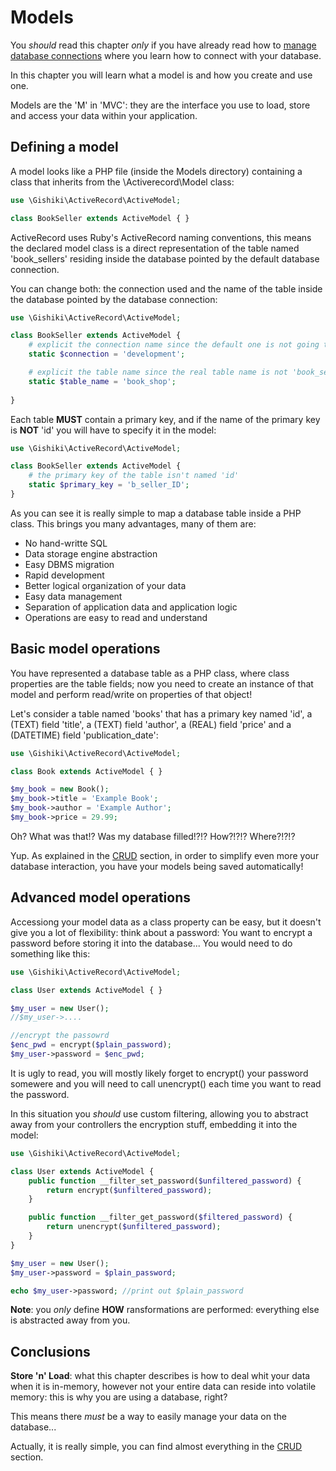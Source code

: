 # Models
You *should* read this chapter *only* if you have already read how to [manage database connections](/usage/database/management.md) 
where you learn how to connect with your database.

In this chapter you will learn what a model is and how you create and use one.

Models are the 'M' in 'MVC': they are the interface you use to load, store and access 
your data within your application.


## Defining a model
A model looks like a PHP file (inside the Models directory) containing a class 
that inherits from the \Activerecord\Model class:

```PHP
use \Gishiki\ActiveRecord\ActiveModel;

class BookSeller extends ActiveModel { }
```

ActiveRecord uses Ruby's ActiveRecord naming conventions, this means the declared 
model class is a direct representation of the table named 'book_sellers' residing 
inside the database pointed by the default database connection.

You can change both: the connection used and the name of the table inside the
database pointed by the database connection:

```PHP
use \Gishiki\ActiveRecord\ActiveModel;

class BookSeller extends ActiveModel {
    # explicit the connection name since the default one is not going to be used
    static $connection = 'development';

    # explicit the table name since the real table name is not 'book_sellers'
    static $table_name = 'book_shop';
   
}
```

Each table __MUST__ contain a primary key, and if the 
name of the primary key is __NOT__ 'id' you will have to specify it in the model:

```PHP
use \Gishiki\ActiveRecord\ActiveModel;

class BookSeller extends ActiveModel {
    # the primary key of the table isn't named 'id'
    static $primary_key = 'b_seller_ID';
}
```

As you can see it is really simple to map a database table inside a PHP class.
This brings you many advantages, many of them are:

   - No hand-writte SQL
   - Data storage engine abstraction
   - Easy DBMS migration
   - Rapid development
   - Better logical organization of your data
   - Easy data management
   - Separation of application data and application logic
   - Operations are easy to read and understand


## Basic model operations
You have represented a database table as a PHP class, where class properties are 
the table fields; now you need to create an instance of that model and perform read/write 
on properties of that object!

Let's consider a table named 'books' that has a primary key named 'id', a (TEXT) field 'title', 
a (TEXT) field 'author', a (REAL) field 'price' and a (DATETIME) field 'publication_date':

```PHP
use \Gishiki\ActiveRecord\ActiveModel;

class Book extends ActiveModel { }

$my_book = new Book();
$my_book->title = 'Example Book';
$my_book->author = 'Example Author';
$my_book->price = 29.99;
```

Oh? What was that!? Was my database filled!?!? How?!?!? Where?!?!?

Yup. As explained in the [CRUD](CRUD.md) section, in order to simplify even more your 
database interaction, you have your models being saved automatically!


## Advanced model operations
Accessiong your model data as a class property can be easy, but it doesn't give you 
a lot of flexibility: think about a password: You want to encrypt a password before 
storing it into the database... You would need to do something like this:

```PHP
use \Gishiki\ActiveRecord\ActiveModel;

class User extends ActiveModel { }

$my_user = new User();
//$my_user->....

//encrypt the passowrd
$enc_pwd = encrypt($plain_password);
$my_user->password = $enc_pwd;
```

It is ugly to read, you will mostly likely forget to encrypt() your password somewere
and you will need to call unencrypt() each time you want to read the password.

In this situation you *should* use custom filtering, allowing you to 
abstract away from your controllers the encryption stuff, embedding it into the model:

```PHP
use \Gishiki\ActiveRecord\ActiveModel;

class User extends ActiveModel {
    public function __filter_set_password($unfiltered_password) {
        return encrypt($unfiltered_password);
    }

    public function __filter_get_password($filtered_password) {
        return unencrypt($unfiltered_password);
    }
}

$my_user = new User();
$my_user->password = $plain_password;

echo $my_user->password; //print out $plain_password
```

__Note__: you *only* define __HOW__ ransformations are performed: everything else
is abstracted away from you.


## Conclusions
__Store 'n' Load__: what this chapter describes is how to deal whit your data when 
it is in-memory, however not your entire data can reside into volatile memory: 
this is why you are using a database, right?

This means there *must* be a way to easily manage your data on the database...

Actually, it is really simple, you can find almost everything in the [CRUD](CRUD.md) section.